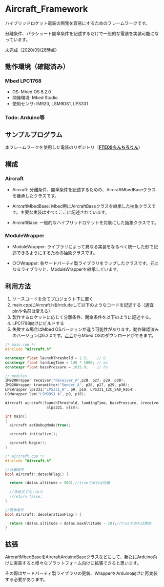 # Aircraft_Framework
ハイブリッドロケット電装の開発を容易にするためのフレームワークです。

分離条件、パラシュート開傘条件を記述するだけで一般的な電装を実装可能になっています。

未完成（2020/09/26時点）

## 動作環境（確認済み）
### Mbed LPC1768
- OS: Mbed OS 6.2.0
- 開発環境: Mbed Studio
- 使用センサ: IM920, LSM9DS1, LPS331

### Todo: Arduino等

## サンプルプログラム
本フレームワークを使用した電装のリポジトリ（[**FTE09ちんちろりん**](https://github.com/FROM-THE-EARTH/FTE09_chinchirorin)）

## 構成
### Aircraft
- Aircraft: 分離条件、開傘条件を記述するための、AircraftMbedBaseクラスを継承したクラスです。

- AircraftMbedBase: Mbed用にAircraftBaseクラスを継承した抽象クラスです。主要な実装はすべてここに記述されています。

- AircraftBase: 一般的なハイブリッドロケットを対象にした抽象クラスです。

### ModuleWrapper
- ModuleWrapper: ライブラリによって異なる実装をなるべく統一した形で記述できるようにするための抽象クラスです。

- ○○Wrapper: 各サードパーティ製ライブラリをラップしたクラスです。元となるライブラリと、ModuleWrapperを継承しています。

## 利用方法
1. ソースコードを全てプロジェクト下に置く
2. main.cppにAircraft.hをincludeして以下のようなコードを記述する（適宜pinや名前は変える）
3. 製作するロケットに応じて分離条件、開傘条件を以下のように記述する。
4. LPC1768向けにビルドする
5. 失敗する場合はMbed OSバージョンが違う可能性があります。動作確認済みのバージョンは6.2.0です。[**ここ**](https://os.mbed.com/mbed-os/releases/)からMbed OSのダウンロードができます。

```C++
/* main.cpp */ 
#include "Aircraft.h"

constexpr float launchThreshold = 2.5;    // G
constexpr float landingTime = 140 * 1000; // ms
constexpr float basePressure = 1015.0;    // Pa

// modules
IM920Wrapper receiver("Receiver_A",p28, p27, p29, p30);
IM920Wrapper transmitter("Sender_A", p28, p27, p29, p30);
LPSWrapper lps331("LPS331_A", p9, p10, LPS331_I2C_SA0_HIGH);
LSMWrapper lsm("LSM9DS1_A", p9, p10);

Aircraft aircraft(launchThreshold, landingTime, basePressure, &receiver, &transmitter,
                   &lps331, &lsm);

int main()
{
  aircraft.setDebugMode(true);

  aircraft.initialize();

  aircraft.begin();
}
```


```C++
/* Aircraft.cpp */
#include "Aircraft.h"

//分離条件
bool Aircraft::detachFlag() {

  return (datas.altitude > 500);//trueであれば分離
  
  //多段式でないなら
  //return false;
}

//開傘条件
bool Aircraft::decelerationFlag() {

  return (datas.altitude < datas.maxAltitude - 10);//trueであれば開傘
}
```

## 拡張
AircraftMbedBaseをAircraftArduinoBaseクラスなどにして、新たにArduino向けに実装すると様々なプラットフォーム向けに拡張できると思います。

その際はサードパーティ製ライブラリの更新、WrapperをArduino向けに再実装する必要があります。
